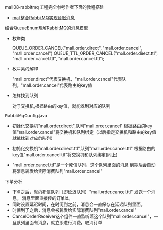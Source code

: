 mall08-rabbitmq 工程完全参考作者下面的教程搭建
- [mall整合RabbitMQ实现延迟消息](https://juejin.im/post/5cff98986fb9a07ed36ea139)

结合QueueEnum理解RabbitMQ的消息模型
- 枚举类

    QUEUE_ORDER_CANCEL("mall.order.direct", "mall.order.cancel", "mall.order.cancel")
    QUEUE_TTL_ORDER_CANCEL("mall.order.direct.ttl", "mall.order.cancel.ttl", "mall.order.cancel.ttl");

- 枚举类的解释

    "mall.order.direct"代表交换机，"mall.order.cancel"代表队列，"mall.order.cancel"代表路由的key值

- 怎样找到队列

    对于交换机,根据路由的key值，就能找到对应的队列


RabbitMqConfig.java
- 初始化交换机"mall.order.direct",队列"mall.order.cancel"
根据路由的key值"mall.order.cancel"将交换机和队列绑定（以后指定交换机和路由的key值就能找到对应的队列）

- 初始化交换机"mall.order.direct.ttl",队列"mall.order.cancel.ttl"
根据路由的key值"mall.order.cancel.ttl"将交换机和队列绑定(同上)

- "mall.order.cancel.ttl"是一个死信队列，这个队列里面的消息
到期后会自动将消息转发给实际消费队列"mall.order.cancel"

下单分析
- 下单之后，就向死信队列（即延迟队列）"mall.order.cancel.ttl" 发送一个消息，
消息里面直接传的订单id。
- 同时设置延迟时间，在时间到之前，消息会一直保存在延迟队列里面。
- 时间到了之后，消息会被转发给实际消费队列"mall.order.cancel"
- CancelOrderReceiver这个组件一直监听着这个队列"mall.order.cancel"，一旦队列里面有消息，就立即进行消费，取消订单
